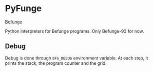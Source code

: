 PyFunge
=======

[Befunge](https://esolangs.org/wiki/Befunge)

Python interpreters for Befunge programs.
Only Befunge-93 for now.

## Debug

Debug is done through `BFG_DEBUG` environment variable.
At each step, it prints the stack, the program counter and the grid.
